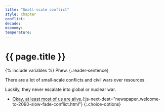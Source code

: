 ```yaml
---
title: "Small-scale conflict"
style: chapter
conflict: 
decade: 
economy: 
temperature: 
---
```


<h1>{{ page.title }}</h1>

{% include variables %}
Phew. 
{:.leader-sentence}

There are a lot of small-scale conflicts and civil wars over resources.

Luckily, they never escalate into global or nuclear war.

- [Okay, at least most of us are alive.](part-page_2090.html){:js-next-dest="newspaper_welcome-to-2090-slow-fade-conflict.html"}
{:.choice-options}
